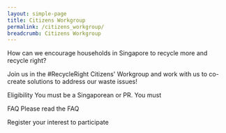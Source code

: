 ```yaml
---
layout: simple-page
title: Citizens Workgroup
permalink: /citizens_workgroup/
breadcrumb: Citizens Workgroup
---
```




How can we encourage households in Singapore to recycle more and recycle right?

Join us in the #RecycleRight Citizens' Workgroup and work with us to co-create solutions to address our waste issues!


Eligibility
You must be a Singaporean or PR.
You must 


FAQ
Please read the FAQ

Register your interest to participate

